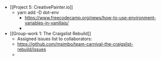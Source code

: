 - [[Project 5: CreativePainter.io]]
	- yarn add -D dot-env
		- https://www.freecodecamp.org/news/how-to-use-environment-variables-in-vanillajs/
		-
- [[Group-work 1: The Craigslist Rebuild]]
	- Assigned issues list to collaborators:
	- https://github.com/msimbo/team-carnival-the-craigslist-rebuild/issues
	-